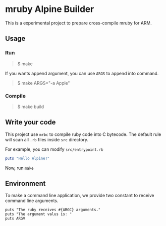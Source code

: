 # mruby Alpine Builder

This is a experimental project to prepare cross-compile mruby for ARM.

## Usage


### Run

> $ make

If you wants append argument, you can use `ARGS` to append into command.

> $ make ARGS="-a Apple"

### Compile

> $ make build

## Write your code

This project use `mrbc` to compile ruby code into C bytecode.
The default rule will scan all `.rb` files inside `src` directory.

For example, you can modify `src/entrypoint.rb`

```ruby
puts "Hello Alpine!"
```

Now, run `make`

## Environment

To make a command line application, we provide two constant to receive command line arguments.

```
puts "The ruby receives #{ARGC} arguments."
puts "The argument valus is: "
puts ARGV
```


